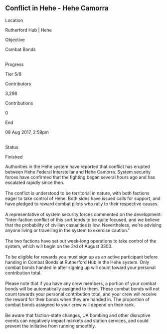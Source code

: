 ## Conflict in Hehe - Hehe Camorra

Location

Rutherford Hub \| Hehe

Objective

Combat Bonds

\
Progress

Tier 5/8

Contributors

3,298

Contributions

0

End

08 Aug 2017, 2:59pm

\
Status

Finished

Authorities in the Hehe system have reported that conflict has erupted
between Hehe Federal Interstellar and Hehe Camorra. System security
forces have confirmed that the fighting began several hours ago and has
escalated rapidly since then.\
\
The conflict is understood to be territorial in nature, with both
factions eager to take control of Hehe. Both sides have issued calls for
support, and have pledged to reward combat pilots who rally to their
respective causes.\
\
A representative of system security forces commented on the
development:\
"Inter-faction conflict of this sort tends to be quite focused, and we
believe that the probability of civilian casualties is low.
Nevertheless, we\'re advising anyone living or travelling in the system
to exercise caution."\
\
The two factions have set out week-long operations to take control of
the system, which will begin on the 3rd of August 3303.\
\
To be eligible for rewards you must sign up as an active participant
before handing in Combat Bonds at Rutherford Hub in the Hehe system.
Only combat bonds handed in after signing up will count toward your
personal contribution total.\
\
Please note that if you have any crew members, a portion of your combat
bonds will be automatically assigned to them. These combat bonds will
not count towards your personal contribution total, and your crew will
receive the reward for their bonds when they are handed in. The
proportion of combat bonds assigned to your crew will depend on their
rank.\
\
Be aware that faction-state changes, UA bombing and other disruptive
events can negatively impact markets and station services, and could
prevent the initiative from running smoothly.
